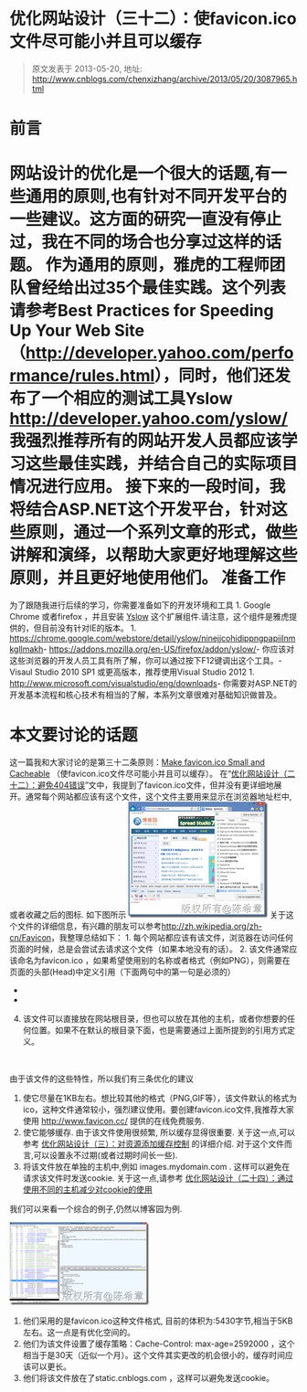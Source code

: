# 优化网站设计（三十二）：使favicon.ico文件尽可能小并且可以缓存 
> 原文发表于 2013-05-20, 地址: http://www.cnblogs.com/chenxizhang/archive/2013/05/20/3087965.html 


前言
==

 网站设计的优化是一个很大的话题,有一些通用的原则,也有针对不同开发平台的一些建议。这方面的研究一直没有停止过，我在不同的场合也分享过这样的话题。 作为通用的原则，雅虎的工程师团队曾经给出过35个最佳实践。这个列表请参考Best Practices for Speeding Up Your Web Site  （<http://developer.yahoo.com/performance/rules.html>），同时，他们还发布了一个相应的测试工具Yslow <http://developer.yahoo.com/yslow/> 我强烈推荐所有的网站开发人员都应该学习这些最佳实践，并结合自己的实际项目情况进行应用。 接下来的一段时间，我将结合ASP.NET这个开发平台，针对这些原则，通过一个系列文章的形式，做些讲解和演绎，以帮助大家更好地理解这些原则，并且更好地使用他们。 准备工作
====

 为了跟随我进行后续的学习，你需要准备如下的开发环境和工具 1. Google Chrome 或者firefox ，并且安装 [Yslow](http://yslow.org/ruleset-matrix/) 这个扩展组件.请注意，这个组件是雅虎提供的，但目前没有针对IE的版本。
	1. <https://chrome.google.com/webstore/detail/yslow/ninejjcohidippngpapiilnmkgllmakh>- <https://addons.mozilla.org/en-US/firefox/addon/yslow/>- 你应该对这些浏览器的开发人员工具有所了解，你可以通过按下F12键调出这个工具。- Visaul Studio 2010 SP1 或更高版本，推荐使用Visual Studio 2012
	1. <http://www.microsoft.com/visualstudio/eng/downloads>- 你需要对ASP.NET的开发基本流程和核心技术有相当的了解，本系列文章很难对基础知识做普及。

 本文要讨论的话题
========

 这一篇我和大家讨论的是第三十二条原则：[Make favicon.ico Small and Cacheable](http://developer.yahoo.com/performance/rules.html#favicon) （使favicon.ico文件尽可能小并且可以缓存）。 在“[优化网站设计（二十二）：避免404错误](http://www.cnblogs.com/chenxizhang/archive/2013/05/17/3084052.html)”文中，我提到了favicon.ico文件，但并没有更详细地展开。通常每个网站都应该有这个文件，这个文件主要用来显示在浏览器地址栏中,或者收藏之后的图标. 如下图所示 [![image](./images/3087965-20073744-a6c59230d81d4fe086e61d5fb88e57d1.png "image")](http://images.cnitblog.com/blog/9072/201305/20073738-5f39245ee7d944d1a194ff9614abc164.png) 关于这个文件的详细信息，有兴趣的朋友可以参考<http://zh.wikipedia.org/zh-cn/Favicon>，我整理总结如下： 1. 每个网站都应该有该文件，浏览器在访问任何页面的时候，总是会尝试去请求这个文件（如果本地没有的话）。
2. 该文件通常应该命名为favicon.ico ，如果希望使用别的名称或者格式（例如PNG），则需要在页面的头部(Head)中定义引用（下面两句中的第一句是必须的）
* <link rel="shortcut icon" href="http://example.com/favicon.ico" type="image/vnd.microsoft.icon">
* <link rel="icon" href="http://example.com/favicon.ico" type="image/vnd.microsoft.icon">

4. 该文件可以直接放在网站根目录，但也可以放在其他的主机，或者你想要的任何位置。如果不在默认的根目录下面，也是需要通过上面所提到的引用方式定义。

  

 由于该文件的这些特性，所以我们有三条优化的建议

 1. 使它尽量在1KB左右。想比较其他的格式（PNG,GIF等），该文件默认的格式为ico，这种文件通常较小，强烈建议使用。要创建favicon.ico文件,我推荐大家使用 <http://www.favicon.cc/> 提供的在线免费服务.
2. 使它能够缓存. 由于该文件使用很频繁, 所以缓存显得很重要. 关于这一点,可以参考 [优化网站设计（三）：对资源添加缓存控制](http://www.cnblogs.com/chenxizhang/archive/2013/04/30/3052440.html) 的详细介绍. 对于这个文件而言,可以设置永不过期(或者过期时间长一些).
3. 将该文件放在单独的主机中,例如 images.mydomain.com . 这样可以避免在请求该文件时发送cookie. 关于这一点,请参考 [优化网站设计（二十四）：通过使用不同的主机减少对cookie的使用](http://www.cnblogs.com/chenxizhang/archive/2013/05/19/3086514.html)

 我们可以来看一个综合的例子,仍然以博客园为例.

 [![image](./images/3087965-20074120-fb38a0db89654bf2a2cfdae8d6a189ba.png "image")](http://images.cnitblog.com/blog/9072/201305/20074115-5763fb63079f4b73b032775b0df7e698.png)

 1. 他们采用的是favicon.ico这种文件格式, 目前的体积为:5430字节,相当于5KB左右。这一点是有优化空间的。
2. 他们为该文件设置了缓存策略：Cache-Control: max-age=2592000 ，这个相当于是30天（近似一个月）。这个文件其实更改的机会很小的，缓存时间应该可以更长。
3. 他们将该文件放在了static.cnblogs.com ，这样可以避免发送cookie。
















